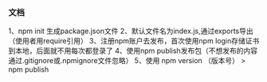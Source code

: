 ### 文档
1、npm init 生成package.json文件
2、默认文件名为index.js,通过exports导出（使用者用require引用）
3、注册npm账户去发布，首次使用npm login存储证书到本地，后面就不用每次都登录了
4、使用npm publish发布包（不想发布的内容通过.gitignore或.npmignore文件忽略）
5、使用 npm version （版本号） > npm publish